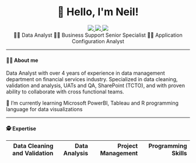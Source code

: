 <h1 align = "center">👋 Hello, I'm Neil! </h1> 

<div align="center">
      <a href="[https://www.linkedin.com/in/mark-neil-daves-cabildo-46216729a/]">
        <img src="https://img.shields.io/badge/LinkedIn-0077B5?style=for-the-badge&logo=linkedin&logoColor=white">
      </a>
      <a href="[mailto:cmarkneildaves@gmail.com]">
        <img src="https://img.shields.io/badge/Gmail-D14836?style=for-the-badge&logo=gmail&logoColor=white">
      </a>
     <a href="[https://www.instagram.com/makniil]">
        <img src="https://img.shields.io/badge/Instagram-E4405F?style=for-the-badge&logo=instagram&logoColor=white">
      </a>
</div>
 
      
<div align = "center"> 🧑‍💻 Data Analyst 🧑‍💻 Business Support Senior Specialist 🧑‍💻 Application Configuration Analyst</div>

---

#### 🧑‍💼 About me
Data Analyst with over 4 years of experience in data management department on financial services industry. Specialized in data cleaning, validation and analysis, UATs and QA, SharePoint (TCTO), and with proven ability to collaborate with cross functional teams.

🌱 I’m currently learning Microsoft PowerBI, Tableau and R programming language for data visualizations

---

#### 🕵️ Expertise

| Data Cleaning and Validation| Data Analysis| Project Management| Programming Skills
|------------:|-----------:|------------:|-----------:|




<!---
Makneil/Makneil is a ✨ special ✨ repository because its `README.md` (this file) appears on your GitHub profile.
You can click the Preview link to take a look at your changes.
--->
